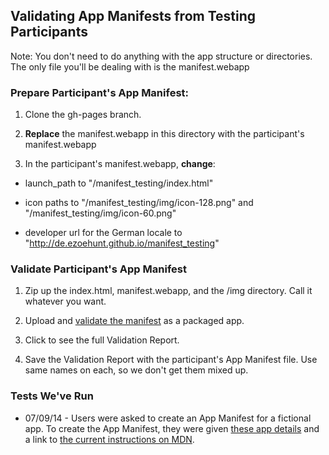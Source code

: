 ## Validating App Manifests from Testing Participants 

Note: You don't need to do anything with the app structure or directories. The only file you'll be dealing with is the manifest.webapp 

### Prepare Participant's App Manifest:

1. Clone the gh-pages branch.

2. **Replace** the manifest.webapp in this directory with the participant's manifest.webapp

3. In the participant's manifest.webapp, **change**:

* launch_path to "/manifest_testing/index.html"

* icon paths to "/manifest_testing/img/icon-128.png" and "/manifest_testing/img/icon-60.png"

* developer url for the German locale to "http://de.ezoehunt.github.io/manifest_testing"


### Validate Participant's App Manifest

1. Zip up the index.html, manifest.webapp, and the /img directory. Call it whatever you want.

2. Upload and [validate the manifest][1] as a packaged app. 

2. Click to see the full Validation Report.

3. Save the Validation Report with the participant's App Manifest file. Use same names on each, so we don't get them mixed up.


### Tests We've Run
* 07/09/14 - Users were asked to create an App Manifest for a fictional app. To create the App Manifest, they were given [these app details][2] and a link to [the current instructions on MDN][3].



[1]: https://marketplace.firefox.com/developers/validator

[2]: http://brampitoyo.github.io/sample-marketplace-app/find-my-friends.html

[3]: https://developer.mozilla.org/en-US/Apps/Build/Manifest